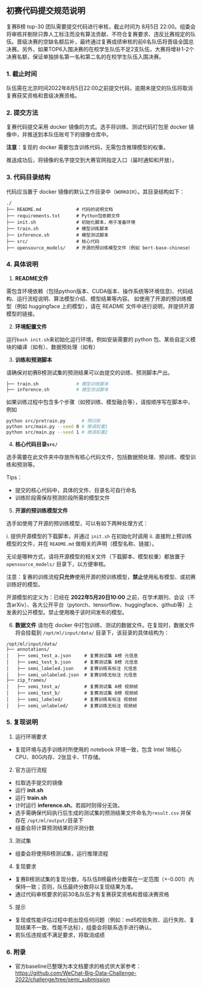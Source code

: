 ## 初赛代码提交规范说明

复赛B榜 top-30 团队需要提交代码进行审核，截止时间为 8月5日 22:00。组委会将审核并剔除只靠人工标注而没有算法贡献、不符合复赛要求、违反比赛规定的队伍。晋级决赛的空缺名额后补，最终通过复赛成绩审核的前6名队伍将晋级全国总决赛。另外，如果TOP6入围决赛的在校学生队伍不足2支队伍，大赛将增补1-2个决赛名额，保证单独排名第一名和第二名的在校学生队伍入围决赛。

### 1. 截止时间

队伍需在北京时间2022年8月5日22:00之前提交代码，逾期未提交的队伍将取消复赛获奖资格和晋级决赛资格。

### 2. 提交方法

复赛代码提交采用 docker 镜像的方式。选手将训练、测试代码打包至 docker 镜像中，并推送到本队伍账号下的镜像仓库中。

**注意**：复现的 docker 需要包含训练代码，无需包含推理模型的权重。

推送成功后，将镜像的名字提交到大赛官网指定入口（届时通知和开放）。

### 3. 代码目录结构

代码应当置于 docker 镜像的默认工作目录中（`WORKDIR`）。其目录结构如下：

```
./
├── README.md             # 代码的说明文档
├── requirements.txt      # Python包依赖文件 
├── init.sh               # 初始化脚本，用于准备环境
├── train.sh              # 模型训练脚本
├── inference.sh          # 模型测试脚本 
├── src/                  # 核心代码
├── opensource_models/    # 开源的预训练模型文件（例如 bert-base-chinese）
```

### 4. 具体说明

1. **README文件**

  需包含环境依赖（包括python版本、CUDA版本、操作系统等环境信息)、代码结构、运行流程说明、算法模型介绍、模型结果等内容。
  如使用了开源的预训练模型（例如 huggingface 上的模型），请在 README 文件中进行说明，并提供开源模型的链接。

2. **环境配置文件**

  运行`bash init.sh`来初始化运行环境，例如安装需要的 python 包、某些自定义模块的编译（如有）、数据预处理（如有）

3. **训练和预测脚本** 
  
  请确保对初赛B榜测试集的预测结果可以由提交的训练、预测脚本产出。
  ```bash
  ├── train.sh              # 模型训练脚本
  ├── inference.sh          # 模型测试脚本 
  ```

  如果训练过程中包含多个步骤（如预训练、模型融合等），请按顺序写在脚本中，例如
  ```bash
  python src/pretrain.py      # 预训练
  python src/main.py --seed 0 # 微调权重1
  python src/main.py --seed 1 # 微调权重2
  ```

4. **核心代码目录`src/`**
  
  选手需要在此文件夹中存放所有核心代码文件，包括数据预处理、预训练、模型训练和预测等。

  Tips：
  * 提交的核心代码中，具体的文件、目录名可自行命名
  * 训练阶段需保存预测阶段所需的模型文件

5. **开源的预训练模型文件**
  
  选手如使用了开源的预训练模型，可以有如下两种处理方式：
  
  i. 提供开源模型的下载脚本，并通过 `init.sh` 在初始化时调用
  ii. 直接附上预训练模型的文件，并在 `README.md` 做相关的声明（模型名称、链接）。
  
  无论是哪种方式，请将开源模型的相关文件（下载脚本、模型权重）都放置于 `opensource_models/` 目录下，以方便审核。
  
  注意：复赛的训练流程**只允许**使用开源的预训练模型，**禁止**使用私有模型、或初赛训练好的模型。

  开源模型的定义为：已经在 **2022年5月20日10:00** 之前，在学术期刊、会议（不含arXiv）、各大公开平台（pytorch、tensorflow、huggingface、github等）上发表的公开模型。禁止使用晚于该时间发布的模型。

6. **数据文件**
  请勿在 docker 中打包训练、测试的数据文件。在复现时，数据文件将会挂载到 `/opt/ml/input/data/` 目录下，该目录的具体结构为：
  ```
  /opt/ml/input/data/
  ├── annotations/
  │   ├── semi_test_a.json     # 复赛测试集 A榜 元信息
  │   ├── semi_test_b.json     # 复赛测试集 B榜 元信息
  │   ├── semi_labeled.json    # 复赛训练有标注 元信息
  │   ├── semi_unlabeled.json  # 复赛训练无标注 元信息
  ├── zip_frames/
  │   ├── semi_test_a/         # 复赛测试集 A榜 视频帧
  │   ├── semi_test_b/         # 复赛测试集 B榜 视频帧
  │   ├── semi_labeled/        # 复赛训练有标注 视频帧
  │   ├── semi_unlabeled/      # 复赛训练无标注 视频帧
  ```

### 5. 复现说明

1. 运行环境要求
  * 复现环境与选手训练时所使用的 notebook 环境一致，包含 Intel 18核心CPU、80G内存、2张显卡、1T存储。
2. 官方运行流程
  * 拉取选手提交的镜像
  * 运行 **init.sh**
  * 运行 **train.sh**
  * 计时运行 **inference.sh**。若超时则得分无效。
  * 选手需确保代码执行后生成的测试集的预测结果文件命名为`result.csv` 并保存在 `/opt/ml/output/`目录下
  * 组委会将计算预测结果的评测分数
3. 测试集
  * 组委会将使用B榜测试集，运行推理流程
4. 复现要求
  * 复赛B榜测试集的复现分数，与队伍B榜最终分数需在一定范围（+-0.001）内保持一致；否则，队伍最终分数将以复现结果为准。
  * 通过代码审核要求的前30名队伍才有复赛获奖资格和晋级决赛资格
5. 提示
  * 复现或性能评估过程中若出现任何问题（例如：md5校验失败、运行失败、复现结果不一致、性能不达标），组委会将联系选手进行确认。
  * 若队伍违规或不满足要求，将取消成绩

### 6. 附录
* 官方baseline已整理为本文档要求的格式供大家参考：https://github.com/WeChat-Big-Data-Challenge-2022/challenge/tree/semi_submission
